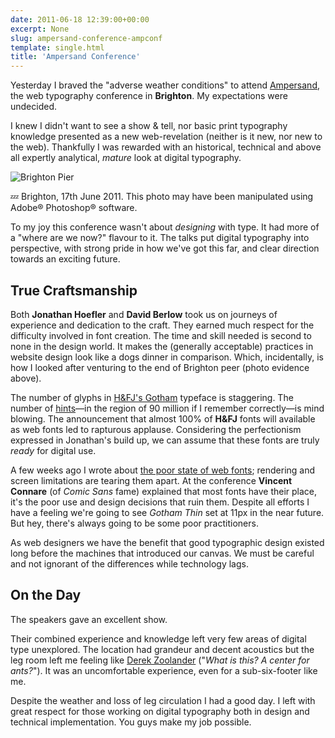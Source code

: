 ```yaml
---
date: 2011-06-18 12:39:00+00:00
excerpt: None
slug: ampersand-conference-ampconf
template: single.html
title: 'Ampersand Conference'
---
```


Yesterday I braved the "adverse weather conditions" to attend [Ampersand](http://www.ampersandconf.com/), the web typography conference in **Brighton**. My expectations were undecided.

I knew I didn't want to see a show & tell, nor basic print typography knowledge presented as a new web-revelation (neither is it new, nor new to the web). Thankfully I was rewarded with an historical, technical and above all expertly analytical, _mature_ look at digital typography.

![Brighton Pier](/images/2011/06/ampersand1.jpg)

💤 Brighton, 17th June 2011. This photo may have been manipulated using Adobe® Photoshop® software.

To my joy this conference wasn't about _designing_ with type. It had more of a "where are we now?" flavour to it. The talks put digital typography into perspective, with strong pride in how we've got this far, and clear direction towards an exciting future.

## True Craftsmanship

Both **Jonathan Hoefler** and **David Berlow** took us on journeys of experience and dedication to the craft. They earned much respect for the difficulty involved in font creation. The time and skill needed is second to none in the design world. It makes the (generally acceptable) practices in website design look like a dogs dinner in comparison. Which, incidentally, is how I looked after venturing to the end of Brighton peer (photo evidence above).

The number of glyphs in [H&FJ's Gotham](http://www.typography.com/fonts/font_overview.php?productLineID=100008) typeface is staggering. The number of [hints](http://en.wikipedia.org/wiki/Font_hinting)—in the region of 90 million if I remember correctly—is mind blowing. The announcement that almost 100% of **H&FJ** fonts will available as web fonts led to rapturous applause. Considering the perfectionism expressed in Jonathan's build up, we can assume that these fonts are truly _ready_ for digital use.

A few weeks ago I wrote about [the poor state of web fonts](/2011/06/05/hey-i-was-reading-that/); rendering and screen limitations are tearing them apart. At the conference **Vincent Connare** (of _Comic Sans_ fame) explained that most fonts have their place, it's the poor use and design decisions that ruin them. Despite all efforts I have a feeling we're going to see _Gotham Thin_ set at 11px in the near future. But hey, there's always going to be some poor practitioners.

As web designers we have the benefit that good typographic design existed long before the machines that introduced our canvas. We must be careful and not ignorant of the differences while technology lags.

## On the Day

The speakers gave an excellent show.

Their combined experience and knowledge left very few areas of digital type unexplored. The location had grandeur and decent acoustics but the leg room left me feeling like [Derek Zoolander](http://www.imdb.com/title/tt0196229/quotes?qt=qt0375903) ("_What is this? A center for ants?_"). It was an uncomfortable experience, even for a sub-six-footer like me.

Despite the weather and loss of leg circulation I had a good day. I left with great respect for those working on digital typography both in design and technical implementation. You guys make my job possible.
